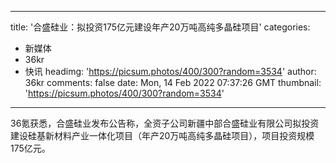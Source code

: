 
---
title: '合盛硅业：拟投资175亿元建设年产20万吨高纯多晶硅项目'
categories: 
 - 新媒体
 - 36kr
 - 快讯
headimg: 'https://picsum.photos/400/300?random=3534'
author: 36kr
comments: false
date: Mon, 14 Feb 2022 07:37:26 GMT
thumbnail: 'https://picsum.photos/400/300?random=3534'
---

<div>   
36氪获悉，合盛硅业发布公告称，全资子公司新疆中部合盛硅业有限公司拟投资建设硅基新材料产业一体化项目（年产20万吨高纯多晶硅项目），项目投资规模175亿元。  
</div>
            